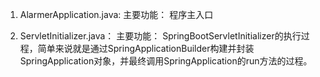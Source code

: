 1. AlarmerApplication.java:
	主要功能： 程序主入口

2. ServletInitializer.java：
	主要功能：
		SpringBootServletInitializer的执行过程，简单来说就是通过SpringApplicationBuilder构建并封装SpringApplication对象，并最终调用SpringApplication的run方法的过程。

